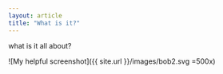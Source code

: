 ```yaml
---
layout: article
title: "What is it?"
---
```

what is it all about?

![My helpful screenshot]({{ site.url }}/images/bob2.svg =500x)

